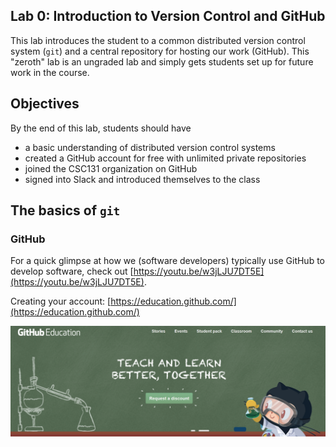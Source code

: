 ## Lab 0: Introduction to Version Control and GitHub

This lab introduces the student to a common distributed version control system (`git`) and a central repository for hosting our work (GitHub). This "zeroth" lab is an ungraded lab and simply gets students set up for future work in the course.

## Objectives

By the end of this lab, students should have

* a basic understanding of distributed version control systems
* created a GitHub account for free with unlimited private repositories
* joined the CSC131 organization on GitHub
* signed into Slack and introduced themselves to the class

## The basics of `git`

### GitHub

For a quick glimpse at how we (software developers) typically use GitHub to develop software, check out [https://youtu.be/w3jLJU7DT5E](https://youtu.be/w3jLJU7DT5E).

Creating your account: [https://education.github.com/](https://education.github.com/)

![Request Discount](./images/request.png)

